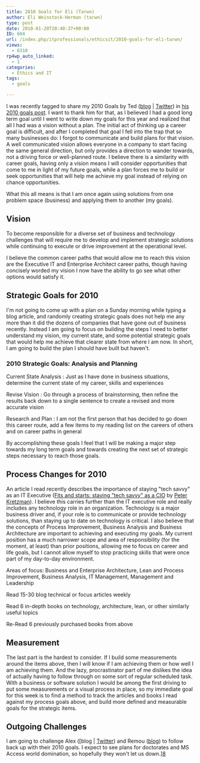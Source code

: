 ```yaml
---
title: 2010 Goals for Eli (Tarwn)
author: Eli Weinstock-Herman (tarwn)
type: post
date: 2010-01-20T20:40:37+00:00
ID: 684
url: /index.php/itprofessionals/ethicsit/2010-goals-for-eli-tarwn/
views:
  - 6310
rp4wp_auto_linked:
  - 1
categories:
  - Ethics and IT
tags:
  - goals

---
```

I was recently tagged to share my 2010 Goals by Ted ([blog][1] | [Twitter][2]) in [his 2010 goals post][3]. I want to thank him for that, as I believed I had a good long term goal until I went to write down my goals for this year and realized that all I had was a vision without a plan. The initial act of thinking up a career goal is difficult, and after I completed that goal I fell into the trap that so many businesses do: I forgot to communicate and build plans for that vision. A well communicated vision allows everyone in a company to start facing the same general direction, but only provides a direction to wander towards, not a driving force or well-planned route. I believe there is a similarity with career goals, having only a vision means I will consider opportunities that come to me in light of my future goals, while a plan forces me to build or seek opportunities that will help me achieve my goal instead of relying on chance opportunities.

What this all means is that I am once again using solutions from one problem space (business) and applying them to another (my goals).

## Vision

To become responsible for a diverse set of business and technology challenges that will require me to develop and implement strategic solutions while continuing to execute or drive improvement at the operational level.

I believe the common career paths that would allow me to reach this vision are the Executive IT and Enterprise Architect career paths, though having concisely worded my vision I now have the ability to go see what other options would satisfy it.

## Strategic Goals for 2010

I'm not going to come up with a plan on a Sunday morning while typing a blog article, and randomly creating strategic goals does not help me any more than it did the dozens of companies that have gone out of business recently. Instead I am going to focus on building the steps I need to better understand my vision, my current state, and some potential strategic goals that would help me achieve that clearer state from where I am now. In short, I am going to build the plan I should have built but haven't.

### 2010 Strategic Goals: Analysis and Planning

Current State Analysis
:   Just as I have done in business situations, determine the current state of my career, skills and experiences

Revise Vision
:   Go through a process of brainstorming, then refine the results back down to a single sentence to create a revised and more accurate vision

Research and Plan
:   I am not the first person that has decided to go down this career route, add a few items to my reading list on the careers of others and on career paths in general

By accomplishing these goals I feel that I will be making a major step towards my long term goals and towards creating the next set of strategic steps necessary to reach those goals.

## Process Changes for 2010

An article I read recently describes the importance of staying "tech savvy" as an IT Executive ([Fits and starts: staying "tech savvy" as a CIO][4] by [Peter Kretzman][5]). I believe this carries further than the IT executive role and really includes any technology role in an organization. Technology is a major business driver and, if your role is to communicate or provide technology solutions, than staying up to date on technology is critical. I also believe that the concepts of Process Improvement, Business Analysis and Business Architecture are important to achieving and executing my goals. My current position has a much narrower scope and area of responsibility (for the moment, at least) than prior positions, allowing me to focus on career and life goals, but I cannot allow myself to stop practicing skills that were once part of my day-to-day environment.

Areas of focus: Business and Enterprise Architecture, Lean and Process Improvement, Business Analysis, IT Management, Management and Leadership
	  
Read 15-30 blog technical or focus articles weekly
	  
Read 6 in-depth books on technology, architecture, lean, or other similarly useful topics
	  
Re-Read 6 previously purchased books from above

## Measurement

The last part is the hardest to consider. If I build some measurements around the items above, then I will know if I am achieving them or how well I am achieving them. And the lazy, procrastinator part of me dislikes the idea of actually having to follow through on some sort of regular scheduled task. With a business or software solution I would be among the first driving to put some measurements or a visual process in place, so my immediate goal for this week is to find a method to track the articles and books I read against my process goals above, and build more defined and measurable goals for the strategic items.

## Outgoing Challenges

I am going to challenge Alex ([blog | [Twitter][6]) and Remou ([blog][7]) to follow back up with their 2010 goals. I expect to see plans for doctorates and MS Access world domination, so hopefully they won't let us down.][8]

 [1]: /index.php/All/?disp=authdir&author=68 "Posts by Ted"
 [2]: http://twitter.com/onpnt "Ted's Tweets"
 [3]: /index.php/ITProfessionals/EthicsIT/goals-for-2010 "Go check it out"
 [4]: http://www.peterkretzman.com/2009/11/09/keeping-a-semblance-of-staying-tech-savvy-as-a-cio/
 [5]: http://www.peterkretzman.com/about-peter-kretzman/
 [6]: http://twitter.com/AlexCuse "Alex's Tweets"
 [7]: /index.php/All/?disp=authdir&author=11 "See Remou's Posts"
 [8]: /index.php/All/?disp=authdir&author=5 "Alex's posts"